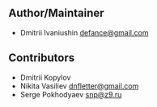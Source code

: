## Author/Maintainer

- Dmitrii Ivaniushin <defance@gmail.com>

## Contributors

- Dmitrii Kopylov
- Nikita Vasiliev <dnfletter@gmail.com>
- Serge Pokhodyaev <snp@z9.ru>
